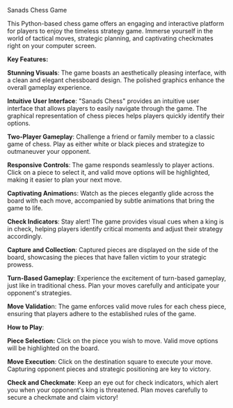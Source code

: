 Sanads Chess Game

This Python-based chess game offers an engaging and interactive platform for players to enjoy the timeless strategy game. 
Immerse yourself in the world of tactical moves, strategic planning, and captivating checkmates right on your computer screen.

**Key Features:**

**Stunning Visuals**: The game boasts an aesthetically pleasing interface, with a clean and elegant chessboard design. The polished graphics enhance the overall gameplay experience.

**Intuitive User Interface**: "Sanads Chess" provides an intuitive user interface that allows players to easily navigate through the game. The graphical representation of chess pieces helps players quickly identify their options.

**Two-Player Gameplay**: Challenge a friend or family member to a classic game of chess. Play as either white or black pieces and strategize to outmaneuver your opponent.

**Responsive Controls**: The game responds seamlessly to player actions. Click on a piece to select it, and valid move options will be highlighted, making it easier to plan your next move.

**Captivating Animation**s: Watch as the pieces elegantly glide across the board with each move, accompanied by subtle animations that bring the game to life.

**Check Indicators**: Stay alert! The game provides visual cues when a king is in check, helping players identify critical moments and adjust their strategy accordingly.

**Capture and Collection**: Captured pieces are displayed on the side of the board, showcasing the pieces that have fallen victim to your strategic prowess.

**Turn-Based Gameplay**: Experience the excitement of turn-based gameplay, just like in traditional chess. Plan your moves carefully and anticipate your opponent's strategies.

**Move Validatio**n: The game enforces valid move rules for each chess piece, ensuring that players adhere to the established rules of the game.

**How to Play**:

**Piece Selection:** Click on the piece you wish to move. Valid move options will be highlighted on the board.

**Move Execution**: Click on the destination square to execute your move. Capturing opponent pieces and strategic positioning are key to victory.

**Check and Checkmate**: Keep an eye out for check indicators, which alert you when your opponent's king is threatened. Plan moves carefully to secure a checkmate and claim victory!



